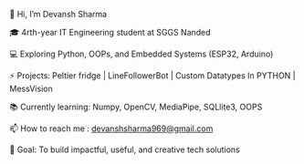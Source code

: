 
👋 Hi, I’m Devansh Sharma  

🎓 4rth-year IT Engineering student at SGGS Nanded  

💻 Exploring Python, OOPs, and Embedded Systems (ESP32, Arduino)  

⚡ Projects: Peltier fridge | LineFollowerBot | Custom Datatypes In PYTHON |  MessVision
              
📚 Currently learning:  Numpy, OpenCV, MediaPipe, SQLlite3, OOPS 

📫 How to reach me : devanshsharma969@gmail.com 

🚀 Goal: To build impactful, useful, and creative tech solutions 


<!---
devanshsharma2002/devanshsharma2002 is a ✨ special ✨ repository because its `README.md` (this file) appears on your GitHub profile.
You can click the Preview link to take a look at your changes.
--->

